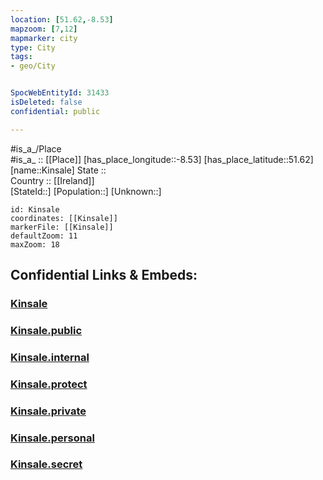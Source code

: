 ```yaml
---
location: [51.62,-8.53] 
mapzoom: [7,12] 
mapmarker: city 
type: City
tags:
- geo/City


SpocWebEntityId: 31433
isDeleted: false
confidential: public

---
```

#is_a_/Place  
#is_a_ :: [[Place]] 
[has_place_longitude::-8.53] 
[has_place_latitude::51.62] 
[name::Kinsale] 
State ::  
Country :: [[Ireland]]  
[StateId::] 
[Population::] 
[Unknown::] 


```leaflet
id: Kinsale
coordinates: [[Kinsale]] 
markerFile: [[Kinsale]] 
defaultZoom: 11 
maxZoom: 18
```


## Confidential Links & Embeds: 

### [Kinsale](/_Standards/Earth/Continent/Europe/Europe~North/Ireland/City/Kinsale.md) 

### [Kinsale.public](/_public/Earth/Continent/Europe/Europe~North/Ireland/City/Kinsale.public.md) 

### [Kinsale.internal](/_internal/Earth/Continent/Europe/Europe~North/Ireland/City/Kinsale.internal.md) 

### [Kinsale.protect](/_protect/Earth/Continent/Europe/Europe~North/Ireland/City/Kinsale.protect.md) 

### [Kinsale.private](/_private/Earth/Continent/Europe/Europe~North/Ireland/City/Kinsale.private.md) 

### [Kinsale.personal](/_personal/Earth/Continent/Europe/Europe~North/Ireland/City/Kinsale.personal.md) 

### [Kinsale.secret](/_secret/Earth/Continent/Europe/Europe~North/Ireland/City/Kinsale.secret.md)

